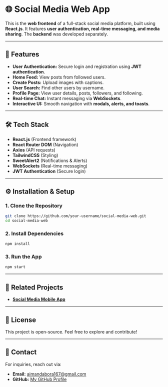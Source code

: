 # 🌐 Social Media Web App

This is the **web frontend** of a full-stack social media platform, built using **React.js**. It features **user authentication, real-time messaging, and media sharing**. The **backend** was developed separately.

---

## 🚀 Features
- **User Authentication:** Secure login and registration using **JWT authentication**.
- **Home Feed:** View posts from followed users.
- **Create Posts:** Upload images with captions.
- **User Search:** Find other users by username.
- **Profile Page:** View user details, posts, followers, and following.
- **Real-time Chat:** Instant messaging via **WebSockets**.
- **Interactive UI:** Smooth navigation with **modals, alerts, and toasts**.

---

## 🛠 Tech Stack
- **React.js** (Frontend framework)
- **React Router DOM** (Navigation)
- **Axios** (API requests)
- **TailwindCSS** (Styling)
- **SweetAlert2** (Notifications & Alerts)
- **WebSockets** (Real-time messaging)
- **JWT Authentication** (Secure login)

---

## ⚙️ Installation & Setup
### **1. Clone the Repository**
```sh
git clone https://github.com/your-username/social-media-web.git
cd social-media-web
```

### **2. Install Dependencies**
```sh
npm install
```

### **3. Run the App**
```sh
npm start
```

---

## 🔗 Related Projects
- **[Social Media Mobile App](https://github.com/AymanAlsisi/social-media-mobile)**

---

## 📜 License
This project is open-source. Feel free to explore and contribute!

---

## 📩 Contact
For inquiries, reach out via:
- **Email:** aimandabora167@gmail.com
- **GitHub:** [My GitHub Profile](https://github.com/AymanAlsisi)
